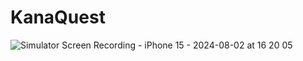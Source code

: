 # KanaQuest



![Simulator Screen Recording - iPhone 15 - 2024-08-02 at 16 20 05](https://github.com/user-attachments/assets/c6808fc9-e47a-4488-949d-b167bf9630f9)
